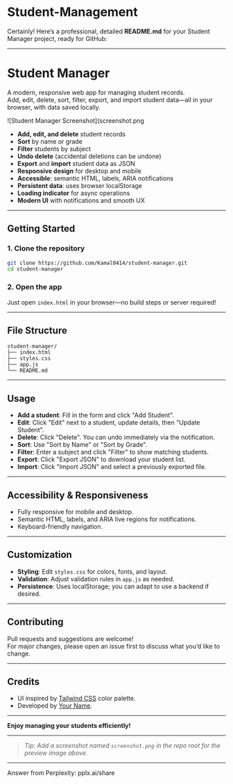 # Student-Management
Certainly! Here’s a professional, detailed **README.md** for your Student Manager project, ready for GitHub:

---

# Student Manager

A modern, responsive web app for managing student records.  
Add, edit, delete, sort, filter, export, and import student data—all in your browser, with data saved locally.

![Student Manager Screenshot](screenshot.png

- **Add, edit, and delete** student records
- **Sort** by name or grade
- **Filter** students by subject
- **Undo delete** (accidental deletions can be undone)
- **Export** and **import** student data as JSON
- **Responsive design** for desktop and mobile
- **Accessible**: semantic HTML, labels, ARIA notifications
- **Persistent data**: uses browser localStorage
- **Loading indicator** for async operations
- **Modern UI** with notifications and smooth UX


---

## Getting Started

### 1. Clone the repository

```bash
git clone https://github.com/Kamal0414/student-manager.git
cd student-manager
```

### 2. Open the app

Just open `index.html` in your browser—no build steps or server required!

---

## File Structure

```
student-manager/
├── index.html
├── styles.css
├── app.js
└── README.md
```

---

## Usage

- **Add a student**: Fill in the form and click "Add Student".
- **Edit**: Click "Edit" next to a student, update details, then "Update Student".
- **Delete**: Click "Delete". You can undo immediately via the notification.
- **Sort**: Use "Sort by Name" or "Sort by Grade".
- **Filter**: Enter a subject and click "Filter" to show matching students.
- **Export**: Click "Export JSON" to download your student list.
- **Import**: Click "Import JSON" and select a previously exported file.

---

## Accessibility & Responsiveness

- Fully responsive for mobile and desktop.
- Semantic HTML, labels, and ARIA live regions for notifications.
- Keyboard-friendly navigation.

---

## Customization

- **Styling**: Edit `styles.css` for colors, fonts, and layout.
- **Validation**: Adjust validation rules in `app.js` as needed.
- **Persistence**: Uses localStorage; you can adapt to use a backend if desired.

---

## Contributing

Pull requests and suggestions are welcome!  
For major changes, please open an issue first to discuss what you’d like to change.


---

## Credits

- UI inspired by [Tailwind CSS](https://tailwindcss.com/) color palette.
- Developed by [Your Name](https://github.com/your-username).

---

**Enjoy managing your students efficiently!**

---

> _Tip: Add a screenshot named `screenshot.png` in the repo root for the preview image above._

---
Answer from Perplexity: pplx.ai/share
